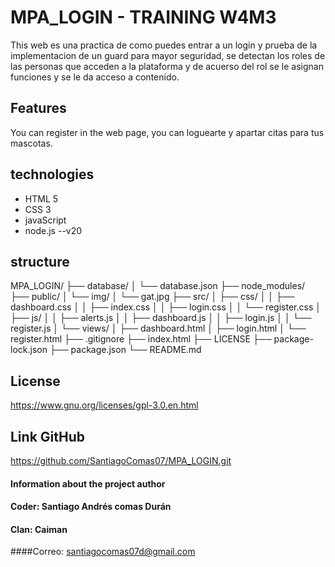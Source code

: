 # MPA_LOGIN - TRAINING W4M3

This web es una practica de como puedes entrar a un login y prueba de la implementacion de un guard para mayor seguridad, se detectan los roles de las personas que acceden a la plataforma y de acuerso del rol se le asignan funciones y se le da acceso a contenido.



## Features
You can register in the web page, you can loguearte y apartar citas para tus mascotas.


## technologies

* HTML 5
* CSS 3
* javaScript 
* node.js --v20


## structure

MPA_LOGIN/
├── database/
│   └── database.json
├── node_modules/
├── public/
│   └── img/
│       └── gat.jpg
├── src/
│   ├── css/
│   │   ├── dashboard.css
│   │   ├── index.css
│   │   ├── login.css
│   │   └── register.css
│   ├── js/
│   │   ├── alerts.js
│   │   ├── dashboard.js
│   │   ├── login.js
│   │   └── register.js
│   └── views/
│       ├── dashboard.html
│       ├── login.html
│       └── register.html
├── .gitignore
├── index.html
├── LICENSE
├── package-lock.json
├── package.json
└── README.md


## License
https://www.gnu.org/licenses/gpl-3.0.en.html


## Link GitHub
https://github.com/SantiagoComas07/MPA_LOGIN.git



#### Information about the project author
#### Coder: Santiago Andrés comas Durán
#### Clan: Caiman
####Correo: santiagocomas07d@gmail.com